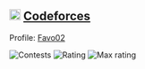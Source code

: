 ## <img height="20px" src="https://cdn.iconscout.com/icon/free/png-256/free-code-forces-logo-icon-download-in-svg-png-gif-file-formats--technology-social-media-vol-2-pack-logos-icons-2944796.png?f=webp&w=256" /> [**Codeforces**](https://codeforces.com/)

Profile: [Favo02](https://codeforces.com/profile/Favo02)

![Contests](https://img.shields.io/badge/dynamic/json?url=https%3A%2F%2Fclist.by%2Faccount%2FFavo02%2Fresource%2Fcodeforces.com%2Fratings&query=%24.data.resources%5B%22codeforces.com%22%5D.data%5B0%5D.length&logoColor=blue&label=Contests%3A&labelColor=%231F8ACB&color=white)
![Rating](https://img.shields.io/badge/dynamic/json?url=https%3A%2F%2Fclist.by%2Faccount%2FFavo02%2Fresource%2Fcodeforces.com%2Fratings&query=%24.data.resources%5B%22codeforces.com%22%5D.data%5B0%5D%5B-1%3A%5D.new_rating&logoColor=blue&label=Rating%3A&labelColor=%231F8ACB&color=white)
![Max rating](https://img.shields.io/badge/dynamic/json?url=https%3A%2F%2Fclist.by%2Faccount%2FFavo02%2Fresource%2Fcodeforces.com%2Fratings&query=%24.data.resources%5B%22codeforces.com%22%5D.max&logoColor=blue&label=Max%20rating%3A&labelColor=%231F8ACB&color=white)
